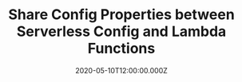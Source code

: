---
title: Share Config Properties between Serverless Config and Lambda Functions
date: "2020-05-10T12:00:00.000Z"
description: "Prevent simple mistakes by sharing properties between Serverless 
Framework config and code."
isExternal: true
externalUrl: https://medium.com/@davidagood/share-config-properties-between-serverless-config-and-lambda-functions-e13f78504fe7 
---